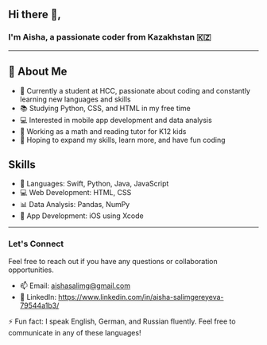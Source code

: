 ## Hi there 👋,

### I'm Aisha, a passionate coder from Kazakhstan 🇰🇿


-------
    
## 🧐 About Me
  
- 🌱 Currently a student at HCC, passionate about coding and constantly learning new languages and skills
- 📚 Studying Python, CSS, and HTML in my free time
- 💻 Interested in mobile app development and data analysis
- 🔭 Working as a math and reading tutor for K12 kids
- 👯 Hoping to expand my skills, learn more, and have fun coding
  
## Skills
  
- 🚀 Languages: Swift, Python, Java, JavaScript 
- 💻 Web Development: HTML, CSS
- 📊 Data Analysis: Pandas, NumPy
- 📲 App Development: iOS using Xcode

----------

### Let's Connect
  
Feel free to reach out if you have any questions or collaboration opportunities.
  
- 📫 Email: aishasalimg@gmail.com
- 💼 LinkedIn: https://www.linkedin.com/in/aisha-salimgereyeva-79544a1b3/
  
⚡ Fun fact: I speak English, German, and Russian fluently. Feel free to communicate in any of these languages!
